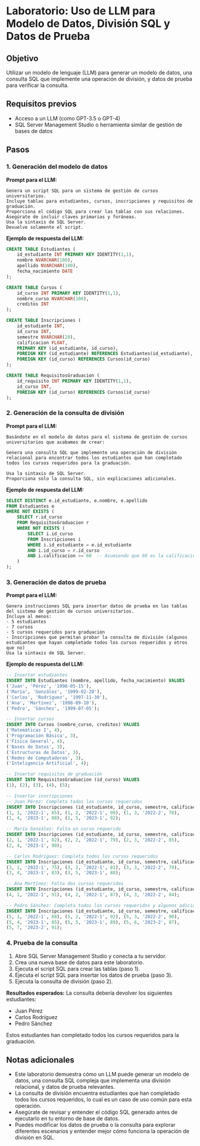 # Laboratorio: Uso de LLM para Modelo de Datos, División SQL y Datos de Prueba

## Objetivo
Utilizar un modelo de lenguaje (LLM) para generar un modelo de datos, una consulta SQL que implemente una operación de división, y datos de prueba para verificar la consulta.

## Requisitos previos
- Acceso a un LLM (como GPT-3.5 o GPT-4)
- SQL Server Management Studio o herramienta similar de gestión de bases de datos

## Pasos

### 1. Generación del modelo de datos

**Prompt para el LLM:**
```
Genera un script SQL para un sistema de gestión de cursos universitarios. 
Incluye tablas para estudiantes, cursos, inscripciones y requisitos de graduación. 
Proporciona el código SQL para crear las tablas con sus relaciones.
Asegúrate de incluir claves primarias y foráneas.
Usa la sintaxis de SQL Server.
Devuelve solamente el script.
```

**Ejemplo de respuesta del LLM:**
```sql
CREATE TABLE Estudiantes (
    id_estudiante INT PRIMARY KEY IDENTITY(1,1),
    nombre NVARCHAR(100),
    apellido NVARCHAR(100),
    fecha_nacimiento DATE
);

CREATE TABLE Cursos (
    id_curso INT PRIMARY KEY IDENTITY(1,1),
    nombre_curso NVARCHAR(100),
    creditos INT
);

CREATE TABLE Inscripciones (
    id_estudiante INT,
    id_curso INT,
    semestre NVARCHAR(20),
    calificacion FLOAT,
    PRIMARY KEY (id_estudiante, id_curso),
    FOREIGN KEY (id_estudiante) REFERENCES Estudiantes(id_estudiante),
    FOREIGN KEY (id_curso) REFERENCES Cursos(id_curso)
);

CREATE TABLE RequisitosGraduacion (
    id_requisito INT PRIMARY KEY IDENTITY(1,1),
    id_curso INT,
    FOREIGN KEY (id_curso) REFERENCES Cursos(id_curso)
);
```

### 2. Generación de la consulta de división

**Prompt para el LLM:**
```
Basándote en el modelo de datos para el sistema de gestión de cursos universitarios que acabamos de crear:

Genera una consulta SQL que implemente una operación de división relacional para encontrar todos los estudiantes que han completado todos los cursos requeridos para la graduación.

Usa la sintaxis de SQL Server.
Proporciona solo la consulta SQL, sin explicaciones adicionales.
```

**Ejemplo de respuesta del LLM:**
```sql
SELECT DISTINCT e.id_estudiante, e.nombre, e.apellido
FROM Estudiantes e
WHERE NOT EXISTS (
    SELECT r.id_curso
    FROM RequisitosGraduacion r
    WHERE NOT EXISTS (
        SELECT i.id_curso
        FROM Inscripciones i
        WHERE i.id_estudiante = e.id_estudiante
        AND i.id_curso = r.id_curso
        AND i.calificacion >= 60  -- Asumiendo que 60 es la calificación mínima para aprobar
    )
);
```

### 3. Generación de datos de prueba

**Prompt para el LLM:**
```
Genera instrucciones SQL para insertar datos de prueba en las tablas del sistema de gestión de cursos universitarios. 
Incluye al menos:
- 5 estudiantes
- 7 cursos
- 5 cursos requeridos para graduación
- Inscripciones que permitan probar la consulta de división (algunos estudiantes que hayan completado todos los cursos requeridos y otros que no)
Usa la sintaxis de SQL Server.
```

**Ejemplo de respuesta del LLM:**
```sql
-- Insertar estudiantes
INSERT INTO Estudiantes (nombre, apellido, fecha_nacimiento) VALUES
('Juan', 'Pérez', '1998-05-15'),
('María', 'González', '1999-02-20'),
('Carlos', 'Rodríguez', '1997-11-30'),
('Ana', 'Martínez', '1998-09-10'),
('Pedro', 'Sánchez', '1999-07-05');

-- Insertar cursos
INSERT INTO Cursos (nombre_curso, creditos) VALUES
('Matemáticas I', 4),
('Programación Básica', 3),
('Física General', 4),
('Bases de Datos', 3),
('Estructuras de Datos', 3),
('Redes de Computadoras', 3),
('Inteligencia Artificial', 4);

-- Insertar requisitos de graduación
INSERT INTO RequisitosGraduacion (id_curso) VALUES
(1), (2), (3), (4), (5);

-- Insertar inscripciones
-- Juan Pérez: Completa todos los cursos requeridos
INSERT INTO Inscripciones (id_estudiante, id_curso, semestre, calificacion) VALUES
(1, 1, '2022-1', 85), (1, 2, '2022-1', 90), (1, 3, '2022-2', 78),
(1, 4, '2023-1', 88), (1, 5, '2023-1', 92);

-- María González: Falta un curso requerido
INSERT INTO Inscripciones (id_estudiante, id_curso, semestre, calificacion) VALUES
(2, 1, '2022-1', 82), (2, 2, '2022-1', 79), (2, 3, '2022-2', 85),
(2, 4, '2023-1', 90);

-- Carlos Rodríguez: Completa todos los cursos requeridos
INSERT INTO Inscripciones (id_estudiante, id_curso, semestre, calificacion) VALUES
(3, 1, '2022-1', 75), (3, 2, '2022-1', 81), (3, 3, '2022-2', 79),
(3, 4, '2023-1', 83), (3, 5, '2023-1', 88);

-- Ana Martínez: Falta dos cursos requeridos
INSERT INTO Inscripciones (id_estudiante, id_curso, semestre, calificacion) VALUES
(4, 1, '2022-1', 91), (4, 2, '2022-1', 87), (4, 3, '2022-2', 84);

-- Pedro Sánchez: Completa todos los cursos requeridos y algunos adicionales
INSERT INTO Inscripciones (id_estudiante, id_curso, semestre, calificacion) VALUES
(5, 1, '2022-1', 88), (5, 2, '2022-1', 92), (5, 3, '2022-2', 90),
(5, 4, '2023-1', 85), (5, 5, '2023-1', 89), (5, 6, '2023-2', 87),
(5, 7, '2023-2', 91);
```

### 4. Prueba de la consulta

1. Abre SQL Server Management Studio y conecta a tu servidor.
2. Crea una nueva base de datos para este laboratorio.
3. Ejecuta el script SQL para crear las tablas (paso 1).
4. Ejecuta el script SQL para insertar los datos de prueba (paso 3).
5. Ejecuta la consulta de división (paso 2).

**Resultados esperados:**
La consulta debería devolver los siguientes estudiantes:
- Juan Pérez
- Carlos Rodríguez
- Pedro Sánchez

Estos estudiantes han completado todos los cursos requeridos para la graduación.

## Notas adicionales
- Este laboratorio demuestra cómo un LLM puede generar un modelo de datos, una consulta SQL compleja que implementa una división relacional, y datos de prueba relevantes.
- La consulta de división encuentra estudiantes que han completado todos los cursos requeridos, lo cual es un caso de uso común para esta operación.
- Asegúrate de revisar y entender el código SQL generado antes de ejecutarlo en tu entorno de base de datos.
- Puedes modificar los datos de prueba o la consulta para explorar diferentes escenarios y entender mejor cómo funciona la operación de división en SQL.
